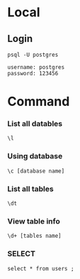 # Local
## Login
```shell
psql -U postgres
```
```shell
username: postgres
password: 123456
```
# Command
### List all datables
```shell
\l
```
### Using database
```shell
\c [database name]
```
### List all tables
```shell
\dt
```
### View table info
```shell
\d+ [tables name]
```
### SELECT
```shell
select * from users ;
```
